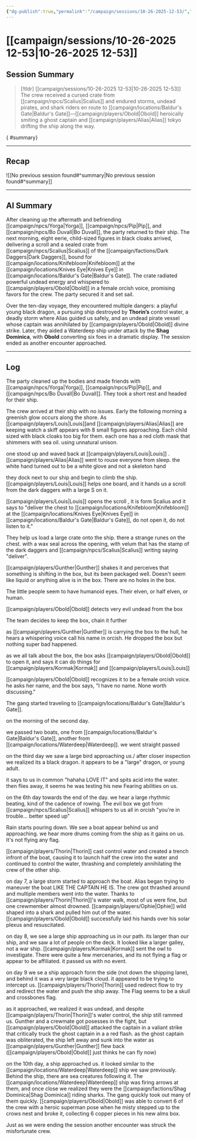 ```yaml
---
{"dg-publish":true,"permalink":"/campaign/sessions/10-26-2025-12-53/","noteIcon":"","created":"2025-10-26T12:53:08.550-07:00","updated":"2025-10-27T16:14:29.589-07:00"}
---
```


# [[campaign/sessions/10-26-2025 12-53\|10-26-2025 12-53]]

## Session Summary
> [!tldr] [[campaign/sessions/10-26-2025 12-53\|10-26-2025 12-53]]
> The crew received a cursed crate from [[campaign/npcs/Scalius\|Scalius]] and endured storms, undead pirates, and shark riders en route to [[campaign/locations/Baldur's Gate\|Baldur's Gate]]—[[campaign/players/Obold\|Obold]] heroically smiting a ghost captain and [[campaign/players/Alias\|Alias]] tokyo drifting the ship along the way.
>
{ #summary}


---


## Recap

![[No previous session found#^summary\|No previous session found#^summary]]


---

## AI Summary
After cleaning up the aftermath and befriending [[campaign/npcs/Yorga\|Yorga]], [[campaign/npcs/Pip\|Pip]], and [[campaign/npcs/Bo Duvall\|Bo Duvall]], the party returned to their ship. The next morning, eight eerie, child-sized figures in black cloaks arrived, delivering a scroll and a sealed crate from [[campaign/npcs/Scalius\|Scalius]] of the [[campaign/factions/Dark Daggers\|Dark Daggers]], bound for [[campaign/locations/Knifebloom\|Knifebloom]] at the [[campaign/locations/Knives Eye\|Knives Eye]] in [[campaign/locations/Baldur's Gate\|Baldur's Gate]]. The crate radiated powerful undead energy and whispered to [[campaign/players/Obold\|Obold]] in a female orcish voice, promising favors for the crew. The party secured it and set sail.

Over the ten-day voyage, they encountered multiple dangers: a playful young black dragon, a pursuing ship destroyed by **Thorin’s** control water, a deadly storm where Alias guided us safely, and an undead pirate vessel whose captain was annihilated by [[campaign/players/Obold\|Obold]] divine strike. Later, they aided a Waterdeep ship under attack by the **Shag Dominica**, with **Obold** converting six foes in a dramatic display. The session ended as another encounter approached.

---

## Log
The party cleaned up the bodies and made friends with [[campaign/npcs/Yorga\|Yorga]], [[campaign/npcs/Pip\|Pip]], and [[campaign/npcs/Bo Duvall\|Bo Duvall]]. They took a short rest and headed for their ship. 

The crew arrived at their ship with no issues. Early the following morning a greenish glow occurs along the shore. As [[campaign/players/Louis\|Louis]]and [[campaign/players/Alias\|Alias]] are keeping watch a skiff appears with 8 small figures approaching. Each child sized with black cloaks too big for them. each one has a red cloth mask that shimmers with sea oil. using unnatural unison. 

one stood up and waved back at [[campaign/players/Louis\|Louis]] . [[campaign/players/Alias\|Alias]] went to rouse everyone from sleep. the white hand turned out to be a white glove and not a skeleton hand

they dock next to our ship and begin to climb the ship.  [[campaign/players/Louis\|Louis]] helps one board, and it hands us a scroll from the dark daggers with a large S on it. 

[[campaign/players/Louis\|Louis]] opens the scroll , it is form Scalius and it says to "deliver the chest to [[campaign/locations/Knifebloom\|Knifebloom]] at the [[campaign/locations/Knives Eye\|Knives Eye]] in [[campaign/locations/Baldur's Gate\|Baldur's Gate]], do not open it, do not listen to it."

They help us load a large crate onto the ship. there a strange runes on the chest. with a wax seal across the opening, with velum that has the stamp of the dark daggers and [[campaign/npcs/Scalius\|Scalius]] writing saying "deliver". 


[[campaign/players/Gunther\|Gunther]] shakes it and perceives that something is shifting in the box, but its been packaged well. Doesn't seem like liquid or anything alive is in the box. There are no holes in the box. 

The little people seem to have humanoid eyes. Their elven, or half elven, or human. 

[[campaign/players/Obold\|Obold]] detects very evil undead from the box

The team decides to keep the box, chain it further

as [[campaign/players/Gunther\|Gunther]] is carrying the box to the hull, he hears a whispering voice call his name in orcish. He dropped the box but nothing super bad happened. 

as we all talk about the box, the box asks [[campaign/players/Obold\|Obold]] to open it, and says it can do things for [[campaign/players/Kormak\|Kormak]] and [[campaign/players/Louis\|Louis]] 

[[campaign/players/Obold\|Obold]] recognizes it to be a female orcish voice. he asks her name, and the box says, "I have no name. None worth discussing."

The gang started traveling to [[campaign/locations/Baldur's Gate\|Baldur's Gate]].

on the morning of the second day. 

we passed two boats, one from [[campaign/locations/Baldur's Gate\|Baldur's Gate]], another from [[campaign/locations/Waterdeep\|Waterdeep]]. we went straight passed

on the third day we saw a large bird approaching us./ after closer inspection we realized its a black dragon. it appears to be a "large" dragon, or young adult. 

it says to us in common "hahaha LOVE IT" and spits acid into the water.  then flies away, it seems he was testing his new Fearing abilities on us. 

on the 6th day towards the end of the day. we hear a large rhythmic beating, kind of the cadence of rowing. The evil box we got from [[campaign/npcs/Scalius\|Scalius]] whispers to us all in orcish "you're in trouble... better speed up"

Rain starts pouring down.  We see a boat appear behind us and approaching. we hear more drums coming from the ship as it gains on us. It's not flying any flag. 

[[campaign/players/Thorin\|Thorin]] cast control water and created a trench infront of the boat, causing it to launch half the crew into the water and continued to control the water, thrashing and completely annihilating the crew of the other ship. 

on day 7, a large storm started to approach the boat. Alias began trying to maneuver the boat LIKE THE CAPTAIN HE IS. The crew got thrashed around and multiple members went into the water. Thanks to [[campaign/players/Thorin\|Thorin]]'s water walk, most of us were fine, but one crewmember almost drowned. [[campaign/players/Ophie\|Ophie]] wild shaped into a shark and pulled him out of the water. [[campaign/players/Obold\|Obold]] successfully laid his hands over his solar plexus and resuscitated. 

on day 8,  we see a large ship approaching us in our path. its larger than our ship, and we saw a lot of people on the deck. It looked like a larger galley, not a war ship. [[campaign/players/Kormak\|Kormak]] sent the owl to investigate. There were quite a few mercenaries, and its not flying a flag or appear to be affiliated.  it passed us with no event. 

on day 9 we se a ship approach form the side (not down the shipping lane), and behind it was a very large black cloud. it appeared to be trying to intercept us. [[campaign/players/Thorin\|Thorin]] used redirect flow to try and redirect the water and push the ship away. The Flag seems to be a skull and crossbones flag. 

as it approached, we realized it was undead, and despite [[campaign/players/Thorin\|Thorin]]'s water control, the ship still rammed us. Gunther and a crewmate got posesses in the fight, but [[campaign/players/Obold\|Obold]] attacked the captain in a valiant strike that critically truck the ghost captain in a  a red flash. as the ghost captain was obliterated, the ship left away and sunk into the water as [[campaign/players/Gunther\|Gunther]] flew back ([[campaign/players/Obold\|Obold]] just thinks he can fly now)

on the 10th day, a ship approached us. it looked similar to the [[campaign/locations/Waterdeep\|Waterdeep]] ship we saw previously. Behind the ship, there are sea creatures following it. The [[campaign/locations/Waterdeep\|Waterdeep]] ship was firing arrows at them, and once close we realized they were the [[campaign/factions/Shag Dominica\|Shag Dominica]] riding sharks. The gang quickly took out many of them quickly. [[campaign/players/Obold\|Obold]] was able to convert 6 of the crew with a heroic superman pose when he misty stepped up to the crows nest and broke it, collecting 6 copper pieces in his new alms box. 

Just as we were ending the session another encounter was struck the misfortunate crew. 


